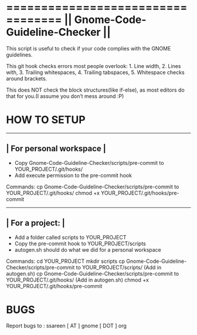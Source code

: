 ==================================
|| Gnome-Code-Guideline-Checker ||
==================================

This script is useful to check if your code complies with the GNOME guidelines.

This git hook checks errors most people overlook:
     1. Line width,
     2. Lines with,
     3. Trailing whitespaces,
     4. Trailing tabspaces,
     5. Whitespace checks around brackets.

This does NOT check the block structures(like if-else),
as most editors do that for you.(I assume you don’t mess around :P)

HOW TO SETUP
=============
--------------------------
| For personal workspace |
--------------------------
* Copy Gnome-Code-Guideline-Checker/scripts/pre-commit to YOUR_PROJECT/.git/hooks/
* Add execute permission to the pre-commit hook

Commands:
cp Gnome-Code-Guideline-Checker/scripts/pre-commit to YOUR_PROJECT/.git/hooks/
chmod +x YOUR_PROJECT/.git/hooks/pre-commit

------------------
| For a project: |
------------------
* Add a folder called scripts to YOUR_PROJECT
* Copy the pre-commit hook to YOUR_PROJECT/scripts
* autogen.sh should do what we did for a personal workspace

Commands:
cd YOUR_PROJECT
mkdir scripts
cp Gnome-Code-Guideline-Checker/scripts/pre-commit to YOUR_PROJECT/scripts/
(Add in autogen.sh) cp Gnome-Code-Guideline-Checker/scripts/pre-commit to YOUR_PROJECT/.git/hooks/
(Add in autogen.sh) chmod +x YOUR_PROJECT/.git/hooks/pre-commit


BUGS
======
Report bugs to : ssareen [ AT ] gnome [ DOT ] org
